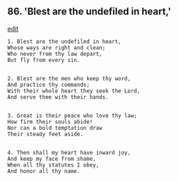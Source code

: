 
## 86.  'Blest are the undefiled in heart,'
[edit](https://docs.google.com/document/d/1YkhrdpYCm65T1nuBtesySctunKutoF5M/edit?mode=html)



    1. Blest are the undefiled in heart,
    Whose ways are right and clean;
    Who never from thy law depart,
    But fly from every sin.


    2. Blest are the men who keep thy word,
    And practice thy commands;
    With their whole heart they seek the Lord,
    And serve thee with their hands.


    3. Great is their peace who love thy law;
    How firm their souls abide!
    Nor can a bold temptation draw
    Their steady feet aside.


    4. Then shall my heart have inward joy,
    And keep my face from shame,
    When all thy statutes I obey,
    And honor all thy name.
